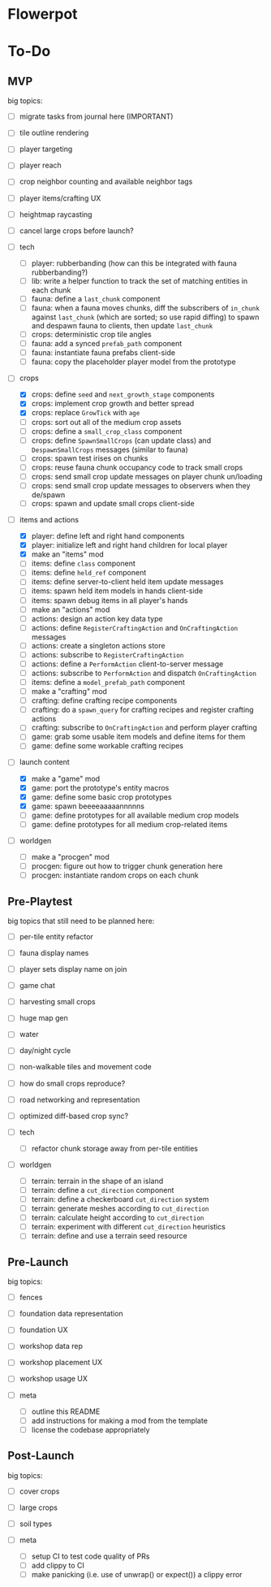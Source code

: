# Flowerpot

# To-Do

## MVP

big topics:
- [ ] migrate tasks from journal here (IMPORTANT)
- [ ] tile outline rendering
- [ ] player targeting
- [ ] player reach
- [ ] crop neighbor counting and available neighbor tags
- [ ] player items/crafting UX
- [ ] heightmap raycasting
- [ ] cancel large crops before launch?

- [ ] tech
  - [ ] player: rubberbanding (how can this be integrated with fauna rubberbanding?)
  - [ ] lib: write a helper function to track the set of matching entities in each chunk
  - [ ] fauna: define a `last_chunk` component
  - [ ] fauna: when a fauna moves chunks, diff the subscribers of `in_chunk` against `last_chunk` (which are sorted; so use rapid diffing) to spawn and despawn fauna to clients, then update `last_chunk`
  - [ ] crops: deterministic crop tile angles
  - [ ] fauna: add a synced `prefab_path` component
  - [ ] fauna: instantiate fauna prefabs client-side
  - [ ] fauna: copy the placeholder player model from the prototype
- [ ] crops
  - [x] crops: define `seed` and `next_growth_stage` components
  - [x] crops: implement crop growth and better spread
  - [x] crops: replace `GrowTick` with `age`
  - [ ] crops: sort out all of the medium crop assets
  - [ ] crops: define a `small_crop_class` component
  - [ ] crops: define `SpawnSmallCrops` (can update class) and `DespawnSmallCrops` messages (similar to fauna)
  - [ ] crops: spawn test irises on chunks
  - [ ] crops: reuse fauna chunk occupancy code to track small crops
  - [ ] crops: send small crop update messages on player chunk un/loading
  - [ ] crops: send small crop update messages to observers when they de/spawn
  - [ ] crops: spawn and update small crops client-side
- [ ] items and actions
  - [x] player: define left and right hand components
  - [x] player: initialize left and right hand children for local player
  - [x] make an "items" mod
  - [ ] items: define `class` component
  - [ ] items: define `held_ref` component
  - [ ] items: define server-to-client held item update messages
  - [ ] items: spawn held item models in hands client-side
  - [ ] items: spawn debug items in all player's hands
  - [ ] make an "actions" mod
  - [ ] actions: design an action key data type
  - [ ] actions: define `RegisterCraftingAction` and `OnCraftingAction` messages
  - [ ] actions: create a singleton actions store
  - [ ] actions: subscribe to `RegisterCraftingAction`
  - [ ] actions: define a `PerformAction` client-to-server message
  - [ ] actions: subscribe to `PerformAction` and dispatch `OnCraftingAction`
  - [ ] items: define a `model_prefab_path` component
  - [ ] make a "crafting" mod
  - [ ] crafting: define crafting recipe components
  - [ ] crafting: do a `spawn_query` for crafting recipes and register crafting actions
  - [ ] crafting: subscribe to `OnCraftingAction` and perform player crafting
  - [ ] game: grab some usable item models and define items for them
  - [ ] game: define some workable crafting recipes
- [ ] launch content
  - [x] make a "game" mod
  - [x] game: port the prototype's entity macros
  - [x] game: define some basic crop prototypes
  - [x] game: spawn beeeeaaaaannnnns
  - [ ] game: define prototypes for all available medium crop models
  - [ ] game: define prototypes for all medium crop-related items
- [ ] worldgen
  - [ ] make a "procgen" mod
  - [ ] procgen: figure out how to trigger chunk generation here
  - [ ] procgen: instantiate random crops on each chunk

## Pre-Playtest

big topics that still need to be planned here:
- [ ] per-tile entity refactor
- [ ] fauna display names
- [ ] player sets display name on join
- [ ] game chat
- [ ] harvesting small crops
- [ ] huge map gen
- [ ] water
- [ ] day/night cycle
- [ ] non-walkable tiles and movement code
- [ ] how do small crops reproduce?
- [ ] road networking and representation
- [ ] optimized diff-based crop sync?

- [ ] tech
  - [ ] refactor chunk storage away from per-tile entities
- [ ] worldgen
  - [ ] terrain: terrain in the shape of an island
  - [ ] terrain: define a `cut_direction` component
  - [ ] terrain: define a checkerboard `cut_direction` system
  - [ ] terrain: generate meshes according to `cut_direction`
  - [ ] terrain: calculate height according to `cut_direction`
  - [ ] terrain: experiment with different `cut_direction` heuristics
  - [ ] terrain: define and use a terrain seed resource

## Pre-Launch

big topics:
- [ ] fences
- [ ] foundation data representation
- [ ] foundation UX
- [ ] workshop data rep
- [ ] workshop placement UX
- [ ] workshop usage UX

- [ ] meta
  - [ ] outline this README
  - [ ] add instructions for making a mod from the template
  - [ ] license the codebase appropriately

## Post-Launch

big topics:
- [ ] cover crops
- [ ] large crops
- [ ] soil types

- [ ] meta
  - [ ] setup CI to test code quality of PRs
  - [ ] add clippy to CI
  - [ ] make panicking (i.e. use of unwrap() or expect()) a clippy error

